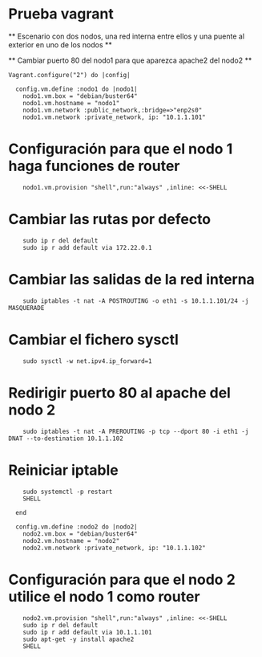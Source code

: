 # Prueba vagrant

** Escenario con dos nodos, una red interna entre ellos y una puente al exterior en uno de los nodos **

** Cambiar puerto 80 del nodo1 para que aparezca apache2 del nodo2 **

~~~
Vagrant.configure("2") do |config|

  config.vm.define :nodo1 do |nodo1|
    nodo1.vm.box = "debian/buster64"
    nodo1.vm.hostname = "nodo1"
    nodo1.vm.network :public_network,:bridge=>"enp2s0"
    nodo1.vm.network :private_network, ip: "10.1.1.101"
~~~
# Configuración para que el nodo 1 haga funciones de router
~~~
	nodo1.vm.provision "shell",run:"always" ,inline: <<-SHELL
~~~	
# Cambiar las rutas por defecto
~~~
	sudo ip r del default
	sudo ip r add default via 172.22.0.1
~~~
# Cambiar las salidas de la red interna
~~~
	sudo iptables -t nat -A POSTROUTING -o eth1 -s 10.1.1.101/24 -j MASQUERADE
~~~
# Cambiar el fichero sysctl
~~~
	sudo sysctl -w net.ipv4.ip_forward=1
~~~
# Redirigir puerto 80 al apache del nodo 2
~~~
	sudo iptables -t nat -A PREROUTING -p tcp --dport 80 -i eth1 -j DNAT --to-destination 10.1.1.102
~~~
# Reiniciar iptable
~~~
	sudo systemctl -p restart
   	SHELL

  end
~~~
~~~
  config.vm.define :nodo2 do |nodo2|
    nodo2.vm.box = "debian/buster64"
    nodo2.vm.hostname = "nodo2"
    nodo2.vm.network :private_network, ip: "10.1.1.102"
~~~ 
# Configuración para que el nodo 2 utilice el nodo 1 como router
~~~ 
	nodo2.vm.provision "shell",run:"always" ,inline: <<-SHELL
	sudo ip r del default
	sudo ip r add default via 10.1.1.101
	sudo apt-get -y install apache2
	SHELL
~~~

